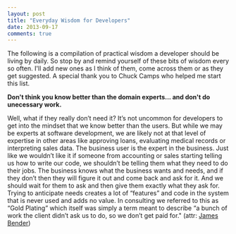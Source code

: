 ```yaml
---
layout: post
title: "Everyday Wisdom for Developers"
date: 2013-09-17
comments: true
---
```

<p>The following is a compilation of practical wisdom a developer should be living by daily. So stop by and remind yourself of these bits of wisdom every so often. I'll add new ones as I think of them, come across them or as they get suggested. A special thank you to Chuck Camps who helped me start this list.</p>

<!--more-->

<p><strong>Don't think you know better than the domain experts... and don't do unecessary work.</strong></p>
<p>Well, what if they really don&rsquo;t need it? It&rsquo;s not uncommon for developers to get into the mindset that we know better than the users. But while we may be experts at software development, we are likely not at that level of expertise in other areas like approving loans, evaluating medical records or interpreting sales data. The business user is the expert in the business. Just like we wouldn&rsquo;t like it if someone from accounting or sales starting telling us how to write our code, we shouldn&rsquo;t be telling them what they need to do their jobs. The business knows what the business wants and needs, and if they don&rsquo;t then they will figure it out and come back and ask for it. And we should wait for them to ask and then give them exactly what they ask for. Trying to anticipate needs creates a lot of &ldquo;features&rdquo; and code in the system that is never used and adds no value. In consulting we referred to this as &ldquo;Gold Plating&rdquo; which itself was simply a term meant to describe &ldquo;a bunch of work the client didn&rsquo;t ask us to do, so we don&rsquo;t get paid for." (attr: <a href="http://blogs.telerik.com/james-bender/posts/13-09-16/30-days-of-tdd-day-four-making-your-first-test-pass">James Bender</a>)</p>